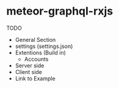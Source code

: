 meteor-graphql-rxjs
==
TODO
  - General Section
  - settings (settings.json)
  - Extentions (Build in)
    - Accounts
  - Server side
  - Client side
  - Link to Example

